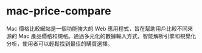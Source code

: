 # mac-price-compare
Mac 價格比較網站是一個功能強大的 Web 應用程式，旨在幫助用戶比較不同來源的 Mac 產品價格和規格。通過多元化的數據輸入方式，智能解析引擎和視覺化分析，使用者可以輕鬆找到最佳的購買選擇。
